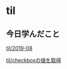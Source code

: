 # til

## 今日学んだこと

[til/2019\-08](https://github.com/tokiohamamatsu/til/blob/master/tir/2019-08.md#01)

[til/checkboxの値を取得](https://github.com/tokiohamamatsu/til/blob/master/vuejs/checkbox%E3%81%AE%E5%80%A4%E3%82%92%E5%8F%96%E5%BE%97.md)